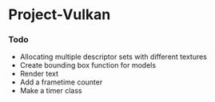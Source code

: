 # Project-Vulkan

### Todo
- Allocating multiple descriptor sets with different textures
- Create bounding box function for models
- Render text
- Add a frametime counter
- Make a timer class
